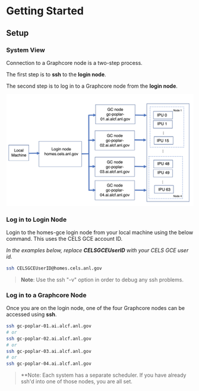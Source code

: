# Getting Started

## Setup

### System View

Connection to a Graphcore node is a two-step process.

The first step is to **ssh** to the **login node**.

The second step is to log in to a Graphcore node from the **login node**.

![Graphcore System View](files/graphcore_login.jpg "Graphcore System View")

### Log in to Login Node

<!---TODO: CELS to ACLF--->
Login to the homes-gce login node from your local machine using the below command. This uses the CELS GCE account ID.

*In the examples below, replace* ***CELSGCEUserID*** *with your CELS GCE user id.*

```bash
ssh CELSGCEUserID@homes.cels.anl.gov
```

> **Note**: Use the ssh "-v" option in order to debug any ssh problems.

### Log in to a Graphcore Node

Once you are on the login node, one of the four Graphcore nodes can be accessed using **ssh**.

```bash
ssh gc-poplar-01.ai.alcf.anl.gov
# or
ssh gc-poplar-02.ai.alcf.anl.gov
# or
ssh gc-poplar-03.ai.alcf.anl.gov
# or
ssh gc-poplar-04.ai.alcf.anl.gov
```

> **Note: Each system has a separate scheduler.  If you have already
ssh'd into one of those nodes, you are all set.
